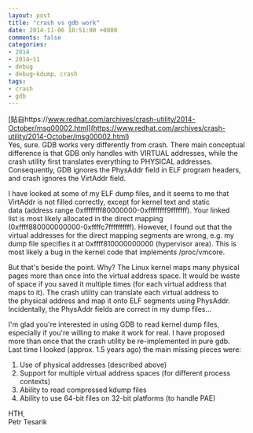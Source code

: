 ```yaml
---
layout: post
title: "crash vs gdb work"
date: 2014-11-06 10:51:00 +0800
comments: false
categories:
- 2014
- 2014~11
- debug
- debug~kdump、crash
tags:
- crash
- gdb
---
```

[贴自https://www.redhat.com/archives/crash-utility/2014-October/msg00002.html](https://www.redhat.com/archives/crash-utility/2014-October/msg00002.html)  
Yes, sure. GDB works very differently from crash. There main conceptual  
difference is that GDB only handles with VIRTUAL addresses, while the  
crash utility first translates everything to PHYSICAL addresses.  
Consequently, GDB ignores the PhysAddr field in ELF program headers,  
and crash ignores the VirtAddr field.  
  
I have looked at some of my ELF dump files, and it seems to me that  
VirtAddr is not filled correctly, except for kernel text and static  
data (address range 0xffffffff80000000-0xffffffff9fffffff). Your linked  
list is most likely allocated in the direct mapping  
(0xffff880000000000-0xffffc7ffffffffff). However, I found out that the  
virtual addresses for the direct mapping segments are wrong, e.g. my  
dump file specifies it at 0xffff810000000000 (hypervisor area). This is  
most likely a bug in the kernel code that implements /proc/vmcore.  
  
But that's beside the point. Why?  The Linux kernel maps many physical  
pages more than once into the virtual address space. It would be waste  
of space if you saved it multiple times (for each virtual address that  
maps to it). The crash utility can translate each virtual address to  
the physical address and map it onto ELF segments using PhysAddr.  
Incidentally, the PhysAddr fields are correct in my dump files...  
  
I'm glad you're interested in using GDB to read kernel dump files,  
especially if you're willing to make it work for real. I have proposed  
more than once that the crash utility be re-implemented in pure gdb.  
Last time I looked (approx. 1.5 years ago) the main missing pieces were:  
  
  1. Use of physical addresses (described above)  
  2. Support for multiple virtual address spaces (for different process  
     contexts)  
  3. Ability to read compressed kdump files  
  4. Ability to use 64-bit files on 32-bit platforms (to handle PAE)  
  
HTH,  
Petr Tesarik
